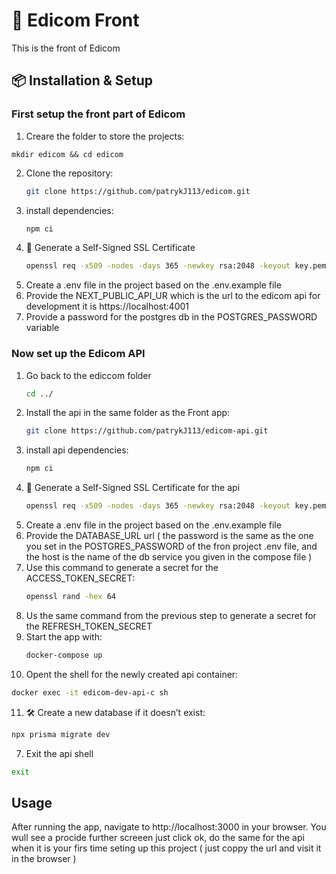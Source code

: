 # 🚀 Edicom Front

This is the front of Edicom

## 📦 Installation & Setup

### First setup the front part of Edicom 
1. Creare the folder to store the projects:
```bask
mkdir edicom && cd edicom
```
2. Clone the repository:
   ```bash
   git clone https://github.com/patrykJ113/edicom.git
   ```
3. install dependencies:
   ```bash
   npm ci
   ```
4. 🔐 Generate a Self-Signed SSL Certificate
   ```bash
   openssl req -x509 -nodes -days 365 -newkey rsa:2048 -keyout key.pem -out cert.pem -subj "/C=US/ST=State/L=City/O=Organization/CN=localhost"
   ```
5. Create a .env file in the project based on the .env.example file
6. Provide the NEXT_PUBLIC_API_UR which is the url to the edicom api for development it is https://localhost:4001
7. Provide a password for the postgres db in the POSTGRES_PASSWORD variable

### Now set up the Edicom API 

1. Go back to the ediccom folder
   ```bash
   cd ../
   ```
2. Install the api in the same folder as the Front app:
   ```bash
   git clone https://github.com/patrykJ113/edicom-api.git
   ```
3. install api dependencies:
   ```bash
   npm ci
   ```
4. 🔐 Generate a Self-Signed SSL Certificate for the api 
   ```bash
   openssl req -x509 -nodes -days 365 -newkey rsa:2048 -keyout key.pem -out cert.pem -subj "/C=US/ST=State/L=City/O=Organization/CN=localhost"
   ```
5. Create a .env file in the project based on the .env.example file
6. Provide the DATABASE_URL url ( the password is the same as the one you set in the POSTGRES_PASSWORD of the fron project .env file, and the host is the name of the db service you given in the compose file )
7. Use this command to generate a secret for the ACCESS_TOKEN_SECRET:
   ```bash
   openssl rand -hex 64
   ```
8. Us the same command from the previous step to generate a secret for the REFRESH_TOKEN_SECRET
9. Start the app with:
   ```bash
   docker-compose up
   ```
10. Opent the shell for the newly created api container:
```bash
docker exec -it edicom-dev-api-c sh
```
11. 🛠️ Create a new database if it doesn’t exist:
   ```bash
   npx prisma migrate dev
   ```
7. Exit the api shell
```bash
exit
```

## Usage

After running the app, navigate to http://localhost:3000 in your browser. You wull see a procide further screeen just click ok, do the same for the api when it is your firs time seting up this project ( just coppy the url and visit it in the browser )
